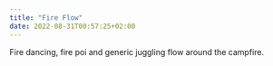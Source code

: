 ```yaml
---
title: "Fire Flow"
date: 2022-08-31T00:57:25+02:00
---
```


Fire dancing, fire poi and generic juggling flow around the campfire.
<!--more-->


